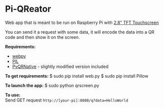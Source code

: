 Pi-QReator
==========

Web app that is meant to be run on Raspberry Pi with [2.8" TFT Touchscreen](https://www.adafruit.com/products/1601)

You can send it a request with some data, it will encode the data into a QR code and then show it on the screen.

**Requirements:**
* [webpy](http://webpy.org/)
* [PIL](http://pillow.readthedocs.org/en/latest/)
* [PyQRNative](https://code.google.com/p/pyqrnative/) - slightly modified version included

**To get requirements:**
    $ sudo pip install web.py
    $ sudo pip install Pillow


**To launch the app:**
    $ sudo python qrscreen.py
    
**To use:**  
Send GET request `http://[your-pi]:8080/q?data=HelloWorld`